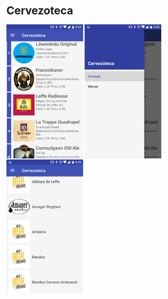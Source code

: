 # Cervezoteca


<img src="/art/images/tap_beers.png" width="200" height="350">
<img src="/art/images/menu.png" width="200" height="350">
<img src="/art/images/breweries.png" width="200" height="350">
